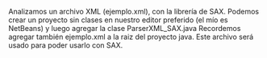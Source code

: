 Analizamos un archivo XML (ejemplo.xml), con la librería de SAX.
Podemos crear un proyecto sin clases en nuestro editor preferido (el mío es NetBeans) y luego agregar la clase ParserXML_SAX.java
Recordemos agregar también ejemplo.xml a la raiz del proyecto java. Este archivo será usado para poder usarlo con SAX.